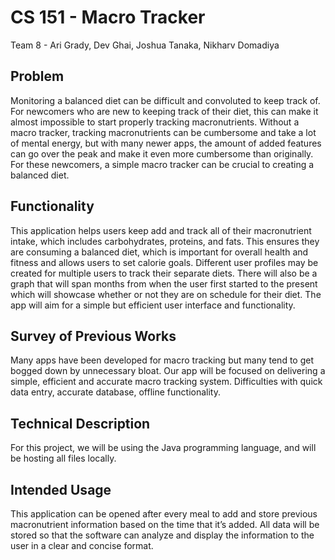 # CS 151 - Macro Tracker
Team 8 - Ari Grady, Dev Ghai, Joshua Tanaka, Nikharv Domadiya

## Problem
Monitoring a balanced diet can be difficult and convoluted to keep track of. For newcomers who are new to keeping track of their diet, this can make it almost impossible to start properly tracking macronutrients. Without a macro tracker, tracking macronutrients can be cumbersome and take a lot of mental energy, but with many newer apps, the amount of added features can go over the peak and make it even more cumbersome than originally. For these newcomers, a simple macro tracker can be crucial to creating a balanced diet.

## Functionality
This application helps users keep add and track all of their macronutrient intake, which includes carbohydrates, proteins, and fats. This ensures they are consuming a balanced diet, which is important for overall health and fitness and allows users to set calorie goals.  Different user profiles may be created for multiple users to track their separate diets. There will also be a graph that will span months from when the user first started to the present which will showcase whether or not they are on schedule for their diet. The app will aim for a simple but efficient user interface and functionality. 

## Survey of Previous Works
Many apps have been developed for macro tracking but many tend to get bogged down by unnecessary bloat. Our app will be focused on delivering a simple, efficient and accurate macro tracking system. Difficulties with quick data entry, accurate database, offline functionality.

## Technical Description
For this project, we will be using the Java programming language, and will be hosting all files locally.

## Intended Usage
This application can be opened after every meal to add and store previous macronutrient information based on the time that it’s added. All data will be stored so that the software can analyze and display the information to the user in a clear and concise format.
